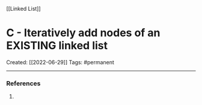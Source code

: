 [[Linked List]]

# C - Iteratively add nodes of an EXISTING linked list
Created:  [[2022-06-29]]
Tags: #permanent 

---
















### References
1. 